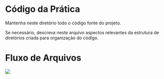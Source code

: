 # Código da Prática 

Mantenha neste diretório todo o código fonte do projeto. 

Se necessário, descreva neste arquivo aspectos relevantes da estrutura de diretórios criada para organização do código.

# Fluxo de Arquivos

<img src="\github-classroom\AED-PCO\lab-aed-pco-2022-2-repaiva\codigo\img\Untitled.png">
